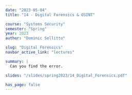 ```yaml
---
date: "2023-05-04"
title: "14 - Digital Forensics & OSINT"

course: "Systems Security"
semester: "Spring"
year: 2023
author: "Dominic Sellitto"

slug: "Digital Forensics"
navbar_active_link: "lectures"

summary: |
  Can you find the error.

slides: "/slides/spring2023/14_Digital_Forensics.pdf"

has_page: false
---
```

